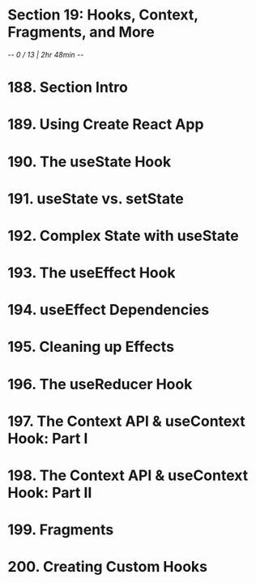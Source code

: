 # Section 19: Hooks, Context, Fragments, and More
*-- 0 / 13 | 2hr 48min --*

# 188. Section Intro

# 189. Using Create React App

# 190. The useState Hook

# 191. useState vs. setState

# 192. Complex State with useState

# 193. The useEffect Hook

# 194. useEffect Dependencies

# 195. Cleaning up Effects

# 196. The useReducer Hook

# 197. The Context API & useContext Hook: Part I

# 198. The Context API & useContext Hook: Part II

# 199. Fragments

# 200. Creating Custom Hooks
